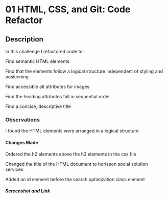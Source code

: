 # 01 HTML, CSS, and Git: Code Refactor

## Description

In this challenge I refactored code to:

  Find semantic HTML elements

  Find that the elements follow a logical structure independent of styling and positioning

  Find accessible alt attributes for images

  Find the heading attributes fall in sequential order

  Find a concise, descriptive title

### Observations

  I found the HTML elements were arranged in a logical structure


#### Changes Made

  Ordered the h2 elements above the h3 elements in the css file

  Changed the title of the HTML document to horiseon social solution services

  Added an id element before the search optimization class element

##### Screenshot and Link

